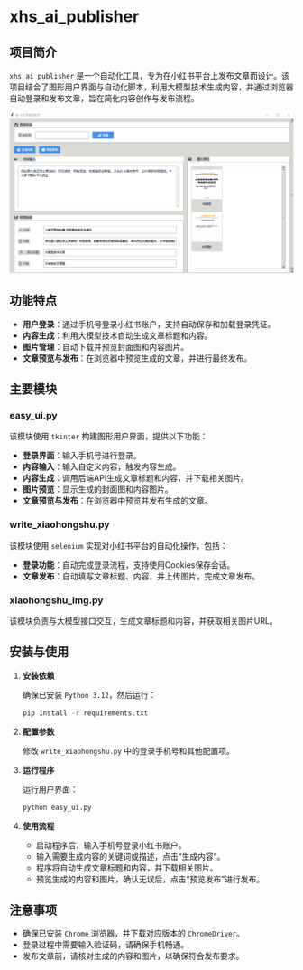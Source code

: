 
# xhs_ai_publisher

## 项目简介

`xhs_ai_publisher` 是一个自动化工具，专为在小红书平台上发布文章而设计。该项目结合了图形用户界面与自动化脚本，利用大模型技术生成内容，并通过浏览器自动登录和发布文章，旨在简化内容创作与发布流程。

![软件界面效果](8ddacbc223b651db15d2b1a66f6e277.png)

## 功能特点

- **用户登录**：通过手机号登录小红书账户，支持自动保存和加载登录凭证。
- **内容生成**：利用大模型技术自动生成文章标题和内容。
- **图片管理**：自动下载并预览封面图和内容图片。
- **文章预览与发布**：在浏览器中预览生成的文章，并进行最终发布。

## 主要模块

### easy_ui.py

该模块使用 `tkinter` 构建图形用户界面，提供以下功能：

- **登录界面**：输入手机号进行登录。
- **内容输入**：输入自定义内容，触发内容生成。
- **内容生成**：调用后端API生成文章标题和内容，并下载相关图片。
- **图片预览**：显示生成的封面图和内容图片。
- **文章预览与发布**：在浏览器中预览并发布生成的文章。

### write_xiaohongshu.py

该模块使用 `selenium` 实现对小红书平台的自动化操作，包括：

- **登录功能**：自动完成登录流程，支持使用Cookies保存会话。
- **文章发布**：自动填写文章标题、内容，并上传图片，完成文章发布。

### xiaohongshu_img.py

该模块负责与大模型接口交互，生成文章标题和内容，并获取相关图片URL。

## 安装与使用

1. **安装依赖**

   确保已安装 `Python 3.12`，然后运行：

   ```bash
   pip install -r requirements.txt
   ```

2. **配置参数**

   修改 `write_xiaohongshu.py` 中的登录手机号和其他配置项。

3. **运行程序**

   运行用户界面：

   ```bash
   python easy_ui.py
   ```

4. **使用流程**

   - 启动程序后，输入手机号登录小红书账户。
   - 输入需要生成内容的关键词或描述，点击“生成内容”。
   - 程序将自动生成文章标题和内容，并下载相关图片。
   - 预览生成的内容和图片，确认无误后，点击“预览发布”进行发布。

## 注意事项

- 确保已安装 `Chrome` 浏览器，并下载对应版本的 `ChromeDriver`。
- 登录过程中需要输入验证码，请确保手机畅通。
- 发布文章前，请核对生成的内容和图片，以确保符合发布要求。


